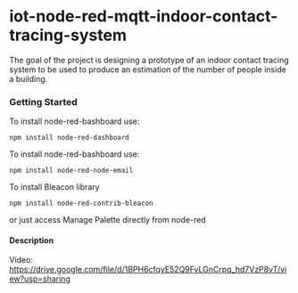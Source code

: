 # iot-node-red-mqtt-indoor-contact-tracing-system
The goal of the project is designing a prototype of an indoor contact tracing system to be used to produce an estimation of the number of people inside a building.

### Getting Started
To install node-red-bashboard use:
```
npm install node-red-dashboard
```
To install node-red-bashboard use:
```
npm install node-red-node-email
```
To install Bleacon library
```
npm install node-red-contrib-bleacon
```
or just access Manage Palette directly from node-red

#### Description

Video: 
https://drive.google.com/file/d/1BPH6cfqyE52Q9FvLGnCrpq_hd7VzP8vT/view?usp=sharing 

